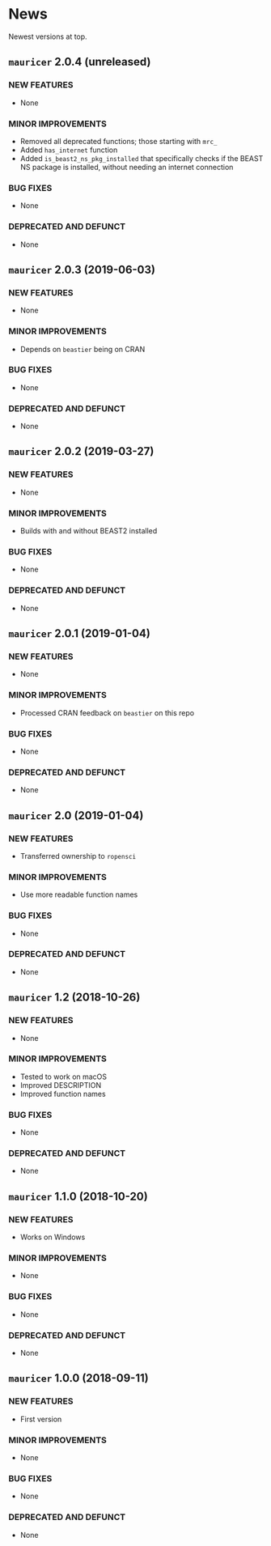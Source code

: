 # News

Newest versions at top.

## `mauricer` 2.0.4 (unreleased)

### NEW FEATURES

  * None

### MINOR IMPROVEMENTS

  * Removed all deprecated functions; those starting with `mrc_`
  * Added `has_internet` function
  * Added `is_beast2_ns_pkg_installed` that specifically checks if the BEAST
    NS package is installed, without needing an internet connection
   


### BUG FIXES

  * None

### DEPRECATED AND DEFUNCT

  * None

## `mauricer` 2.0.3 (2019-06-03)

### NEW FEATURES

  * None

### MINOR IMPROVEMENTS

  * Depends on `beastier` being on CRAN

### BUG FIXES

  * None

### DEPRECATED AND DEFUNCT

  * None

## `mauricer` 2.0.2 (2019-03-27)

### NEW FEATURES

  * None

### MINOR IMPROVEMENTS

  * Builds with and without BEAST2 installed

### BUG FIXES

  * None

### DEPRECATED AND DEFUNCT

  * None

## `mauricer` 2.0.1 (2019-01-04)

### NEW FEATURES

  * None

### MINOR IMPROVEMENTS

  * Processed CRAN feedback on `beastier` on this repo 

### BUG FIXES

  * None

### DEPRECATED AND DEFUNCT

  * None

## `mauricer` 2.0 (2019-01-04)

### NEW FEATURES

  * Transferred ownership to `ropensci`

### MINOR IMPROVEMENTS

  * Use more readable function names

### BUG FIXES

  * None

### DEPRECATED AND DEFUNCT

  * None

## `mauricer` 1.2 (2018-10-26)

### NEW FEATURES

  * None

### MINOR IMPROVEMENTS

  * Tested to work on macOS
  * Improved DESCRIPTION
  * Improved function names

### BUG FIXES

  * None

### DEPRECATED AND DEFUNCT

  * None

## `mauricer` 1.1.0 (2018-10-20)

### NEW FEATURES

  * Works on Windows

### MINOR IMPROVEMENTS

  * None

### BUG FIXES

  * None

### DEPRECATED AND DEFUNCT

  * None

## `mauricer` 1.0.0 (2018-09-11)

### NEW FEATURES

  * First version

### MINOR IMPROVEMENTS

  * None

### BUG FIXES

  * None

### DEPRECATED AND DEFUNCT

  * None

